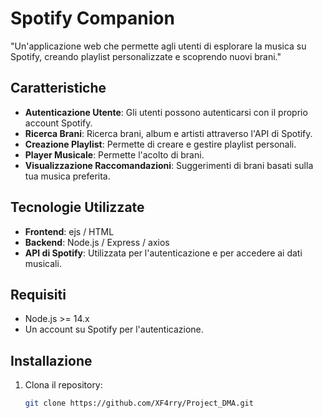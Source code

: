 # Spotify Companion

"Un'applicazione web che permette agli utenti di esplorare la musica su Spotify, creando playlist personalizzate e scoprendo nuovi brani."  

## Caratteristiche  

- **Autenticazione Utente**: Gli utenti possono autenticarsi con il proprio account Spotify.  
- **Ricerca Brani**: Ricerca brani, album e artisti attraverso l'API di Spotify.  
- **Creazione Playlist**: Permette di creare e gestire playlist personali.
- **Player Musicale**: Permette l'acolto di brani.
- **Visualizzazione Raccomandazioni**: Suggerimenti di brani basati sulla tua musica preferita.  

## Tecnologie Utilizzate  

- **Frontend**: ejs / HTML
- **Backend**: Node.js / Express / axios
- **API di Spotify**: Utilizzata per l'autenticazione e per accedere ai dati musicali.  

## Requisiti  

- Node.js >= 14.x  
- Un account su Spotify per l'autenticazione.  

## Installazione  

1. Clona il repository:  
   ```bash  
   git clone https://github.com/XF4rry/Project_DMA.git
